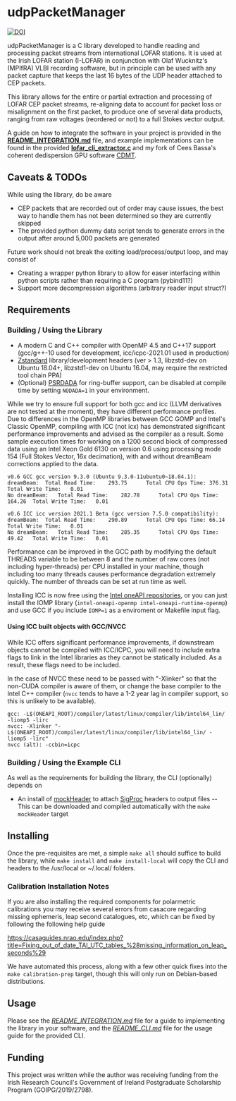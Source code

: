 udpPacketManager
================
[![DOI](https://zenodo.org/badge/DOI/10.5281/zenodo.4249771.svg)](https://doi.org/10.5281/zenodo.4249771)

udpPacketManager is a C library developed to handle reading and processing packet streams from international LOFAR stations. It is used at the Irish LOFAR station (I-LOFAR) in conjunction with Olaf Wucknitz's (MPIfRA) VLBI recording software, but in principle can be used with any packet capture that keeps the last 16 bytes of the UDP header attached to CEP packets.

This library allows for the entire or partial extraction and processing of LOFAR CEP packet streams, re-aligning data to account for packet loss or misalignment on the first packet, to produce one of several data products, ranging from raw voltages (reordered or not) to a full Stokes vector output.

A guide on how to integrate the software in your project is provided in the [**README_INTEGRATION.md**](docs/README_INTEGRATION.md) file, and example implementations can be found in the provided [**lofar_cli_extractor.c**](src/CLI/lofar_cli_extractor.c) and my fork of Cees Bassa's coherent dedispersion GPU software [CDMT](https://github.com/David-McKenna/cdmt).

Caveats & TODOs
-------

While using the library, do be aware
- CEP packets that are recorded out of order may cause issues, the best way to handle them has not been determined so they are currently skipped
- The provided python dummy data script tends to generate errors in the output after around 5,000 packets are generated

Future work should not break the exiting load/process/output loop, and may consist of
- Creating a wrapper python library to allow for easer interfacing within python scripts rather than requiring a C program (pybind11?)
- Support more decompression algorithms (arbitrary reader input struct?)

Requirements
------------

### Building / Using the Library
- A modern C and C++ compiler with OpenMP 4.5 and C++17 support (gcc/g++-10 used for development, icc/icpc-2021.01 used in production)
- [Zstandard](https://github.com/facebook/zstd) library/development headers (ver > 1.3, libzstd-dev on Ubuntu 18.04+, libzstd1-dev on Ubuntu 16.04, may require the restricted tool chain PPA)
- (Optional) [PSRDADA](http://psrdada.sourceforge.net/) for ring-buffer support, can be disabled at compile time by setting `NODADA=1` in your environment.

While we try to ensure full support for both gcc and icc (LLVM derivatives are not tested at the moment), they have different performance profiles. Due to differences in the OpenMP libraries between GCC GOMP and Intel's Classic OpenMP, compiling with ICC (not icx) has demonstrated significant performance improvements and advised as the compiler as a result. Some sample execution times for working on a 1200 second block of compressed data using an Intel Xeon Gold 6130 on version 0.6 using processing mode 154 (Full Stokes Vector, 16x decimation), with and without dreamBeam corrections applied to the data.
```
v0.6 GCC gcc version 9.3.0 (Ubuntu 9.3.0-11ubuntu0~18.04.1):
dreamBeam: 	Total Read Time:	293.75		Total CPU Ops Time:	376.31	Total Write Time:	0.01
No dreamBeam: 	Total Read Time:	282.78		Total CPU Ops Time:	164.26	Total Write Time:	0.01

v0.6 ICC icc version 2021.1 Beta (gcc version 7.5.0 compatibility):
dreamBeam:	Total Read Time:	290.89		Total CPU Ops Time:	66.14	Total Write Time:	0.01
No dreamBeam:	Total Read Time:	285.35		Total CPU Ops Time:	49.42	Total Write Time:	0.01
```

Performance can be improved in the GCC path by modifying the default THREADS variable to be between 8 and the number of raw cores (not including hyper-threads) per CPU installed in your machine, though including too many threads causes performance degradation extremely quickly. The number of threads can be set at run time as well.

Installing ICC is now free using the [Intel oneAPI repositories](https://software.intel.com/content/www/us/en/develop/articles/installing-intel-oneapi-toolkits-via-apt.html), or you can just install the IOMP library (`intel-oneapi-openmp intel-oneapi-runtime-openmp`) and use GCC if you include `IOMP=1` as a enviroment or Makefile input flag.

#### Using ICC built objects with GCC/NVCC
While ICC offers significant performance improvements, if downstream objects cannot be compiled with ICC/ICPC, you will need to include extra flags to link in the Intel libraries as they cannot be statically included. As a result, these flags need to be included. 

In the case of NVCC these need to be passed with "-Xlinker" so that the non-CUDA compiler is aware of them, or change the base compiler to the Intel C++ compiler (`nvcc` tends to have a 1-2 year lag in compiler support, so this is unlikely to be available).
```
gcc: -L$(ONEAPI_ROOT)/compiler/latest/linux/compiler/lib/intel64_lin/ -liomp5 -lirc
nvcc: -Xlinker "-L$(ONEAPI_ROOT)/compiler/latest/linux/compiler/lib/intel64_lin/ -liomp5 -lirc"
nvcc (alt): -ccbin=icpc
```

### Building / Using the Example CLI
As well as the requirements for building the library, the CLI (optionally) depends on
- An install of [mockHeader](https://github.com/David-McKenna/mockHeader) to attach [SigProc](https://github.com/SixByNine/sigproc) headers to output files
-- This can be downloaded and compiled automatically with the `make mockHeader` target



Installing
----------
Once the pre-requisites are met, a simple `make all` should suffice to build the library, while `make install` and `make install-local` will copy the CLI and headers to the /usr/local or \~/.local/ folders. 

### Calibration Installation Notes

If you are also installing the required components for polarmetric calibrations you may receive several errors from casacore regarding missing ephemeris, leap second catalogues, etc, which can be fixed by following the following help guide

https://casaguides.nrao.edu/index.php?title=Fixing_out_of_date_TAI_UTC_tables_%28missing_information_on_leap_seconds%29

We have automated this process, along with a few other quick fixes into the `make calibration-prep` target, though this will only run on Debian-based distributions.


Usage
-----
Please see the [*README_INTEGRATION.md*](docs/README_INTEGRATION.md) file for a guide to implementing the library in your software, and the [*README_CLI.md*](docs/README_CLI.md) file for the usage guide for the provided CLI.


Funding
-------
This project was written while the author was receiving funding from the Irish Research Council's Government of Ireland Postgraduate Scholarship Program (GOIPG/2019/2798).
